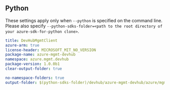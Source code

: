 ## Python

These settings apply only when `--python` is specified on the command line.
Please also specify `--python-sdks-folder=<path to the root directory of your azure-sdk-for-python clone>`.

``` yaml $(python)
title: DevHubMgmtClient
azure-arm: true
license-header: MICROSOFT_MIT_NO_VERSION
package-name: azure-mgmt-devhub
namespace: azure.mgmt.devhub
package-version: 1.0.0b1
clear-output-folder: true
```

``` yaml $(python)
no-namespace-folders: true
output-folder: $(python-sdks-folder)/devhub/azure-mgmt-devhub/azure/mgmt/devhub
```

